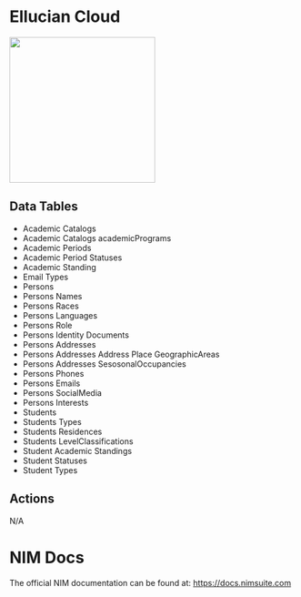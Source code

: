 # Ellucian Cloud
<img src="https://github.com/Tools4ever-NIM/NIM-System-REST-Elucian-Cloud/assets/24281600/a7a99f2e-bd49-41c0-a778-1f201099dbaf" width="256px" />

## Data Tables
- Academic Catalogs
- Academic Catalogs academicPrograms
- Academic Periods
- Academic Period Statuses
- Academic Standing
- Email Types
- Persons
- Persons Names
- Persons Races
- Persons Languages
- Persons Role
- Persons Identity Documents
- Persons Addresses
- Persons Addresses Address Place GeographicAreas
- Persons Addresses SesosonalOccupancies
- Persons Phones
- Persons Emails
- Persons SocialMedia
- Persons Interests
- Students
- Students Types
- Students Residences
- Students LevelClassifications
- Student Academic Standings
- Student Statuses
- Student Types
  


## Actions
N/A
      
# NIM Docs
The official NIM documentation can be found at: https://docs.nimsuite.com
